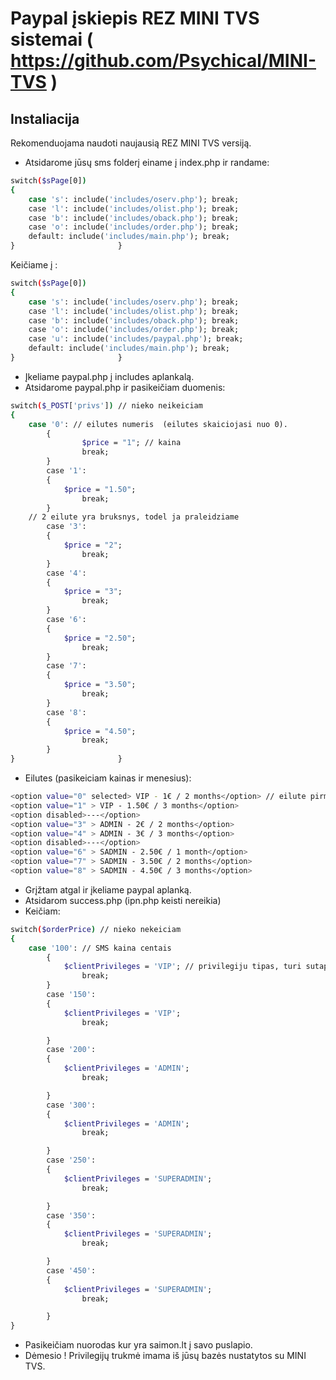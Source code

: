 # Paypal įskiepis REZ MINI TVS sistemai ( https://github.com/Psychical/MINI-TVS )

## Instaliacija

Rekomenduojama naudoti naujausią REZ MINI TVS versiją.
- Atsidarome jūsų sms folderį einame į index.php ir randame:

```sh
switch($sPage[0])
{
	case 's': include('includes/oserv.php'); break;
	case 'l': include('includes/olist.php'); break;
	case 'b': include('includes/oback.php'); break;
	case 'o': include('includes/order.php'); break;
	default: include('includes/main.php'); break;
}						}
```
Keičiame į :

```sh
switch($sPage[0])
{
	case 's': include('includes/oserv.php'); break;
	case 'l': include('includes/olist.php'); break;
	case 'b': include('includes/oback.php'); break;
	case 'o': include('includes/order.php'); break;
	case 'u': include('includes/paypal.php'); break;
	default: include('includes/main.php'); break;
}						}
```
- Įkeliame paypal.php į includes aplankalą.
- Atsidarome paypal.php ir pasikeičiam duomenis:
```sh
switch($_POST['privs']) // nieko neikeiciam
{
	case '0': // eilutes numeris  (eilutes skaiciojasi nuo 0).
        {
                $price = "1"; // kaina      
                break;	
        }
        case '1':
        {
    		$price = "1.50"; 
                break;	
        }
	// 2 eilute yra bruksnys, todel ja praleidziame
        case '3':
        {
    		$price = "2"; 
                break;	
        }
        case '4':
        {
    		$price = "3"; 
                break;	
        }
        case '6':
        {
    		$price = "2.50"; 
                break;	
        }
        case '7':
        {
    		$price = "3.50"; 
                break;	
        }
        case '8':
        {
    		$price = "4.50"; 
                break;	
        }
}						}
```
- Eilutes (pasikeiciam kainas ir menesius):

```sh
<option value="0" selected> VIP - 1€ / 2 months</option> // eilute pirma
<option value="1" > VIP - 1.50€ / 3 months</option>
<option disabled>---</option>
<option value="3" > ADMIN - 2€ / 2 months</option>
<option value="4" > ADMIN - 3€ / 3 months</option>
<option disabled>---</option>
<option value="6" > SADMIN - 2.50€ / 1 month</option>
<option value="7" > SADMIN - 3.50€ / 2 months</option>
<option value="8" > SADMIN - 4.50€ / 3 months</option>
```
- Grįžtam atgal ir įkeliame paypal aplanką.
- Atsidarom success.php (ipn.php keisti nereikia)
- Keičiam:

```sh
switch($orderPrice) // nieko nekeiciam
{
	case '100': // SMS kaina centais
        {
        	$clientPrivileges = 'VIP'; // privilegiju tipas, turi sutapti su jusu duomenimis
                break;
        }
        case '150':
        {
        	$clientPrivileges = 'VIP';               
                break;

        }
        case '200':
        {
        	$clientPrivileges = 'ADMIN';
                break;

        }
        case '300':
        {
        	$clientPrivileges = 'ADMIN';
                break;

        }
        case '250':
        {
        	$clientPrivileges = 'SUPERADMIN';
                break;

        }
        case '350':
        {
        	$clientPrivileges = 'SUPERADMIN';                
                break;

        }
        case '450':
        {
        	$clientPrivileges = 'SUPERADMIN';
                break;

        }
}

```

- Pasikeičiam nuorodas kur yra saimon.lt į savo puslapio.
- Dėmesio ! Privilegijų trukmė imama iš jūsų bazės nustatytos su MINI TVS.



